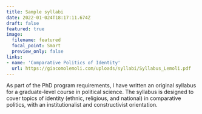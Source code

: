 ```yaml
---
title: Sample syllabi
date: 2022-01-024T18:17:11.674Z
draft: false
featured: true
image:
  filename: featured
  focal_point: Smart
  preview_only: false
links:
- name: 'Comparative Politics of Identity'
  url: https://giacomolemoli.com/uploads/syllabi/Syllabus_Lemoli.pdf
---
```

As part of the PhD program requirements, I have written an original syllabus for a graduate-level course in political science. The syllabus is designed to cover topics of identity (ethnic, religious, and national) in comparative politics, with an institutionalist and constructivist orientation.
